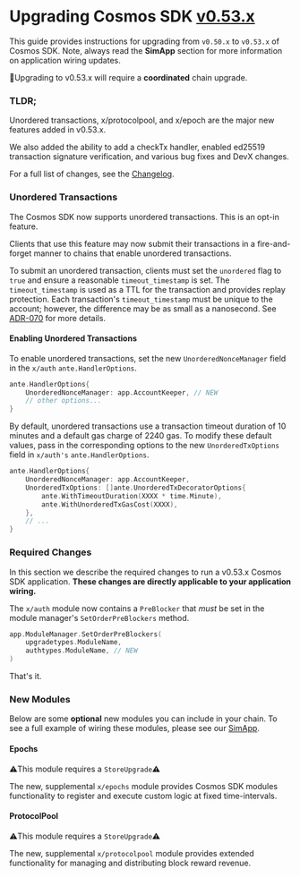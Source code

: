 # Upgrading Cosmos SDK [v0.53.x](https://github.com/cosmos/cosmos-sdk/releases/tag/v0.53.0)

This guide provides instructions for upgrading from `v0.50.x` to `v0.53.x` of Cosmos SDK.
Note, always read the **SimApp** section for more information on application wiring updates.

🚨Upgrading to v0.53.x will require a **coordinated** chain upgrade.

### TLDR;

Unordered transactions, x/protocolpool, and x/epoch are the major new features added in v0.53.x.

We also added the ability to add a checkTx handler, enabled ed25519 transaction signature verification, and various bug fixes and DevX changes.

For a full list of changes, see the [Changelog](https://github.com/cosmos/cosmos-sdk/blob/release/v0.53.x/CHANGELOG.md).

### Unordered Transactions

The Cosmos SDK now supports unordered transactions. This is an opt-in feature.

Clients that use this feature may now submit their transactions in a fire-and-forget manner to chains that enable unordered transactions.

To submit an unordered transaction, clients must set the `unordered` flag to
`true` and ensure a reasonable `timeout_timestamp` is set. The `timeout_timestamp` is
used as a TTL for the transaction and provides replay protection. Each transaction's `timeout_timestamp` must be
unique to the account; however, the difference may be as small as a nanosecond. See [ADR-070](https://github.com/cosmos/cosmos-sdk/blob/main/docs/architecture/adr-070-unordered-transactions.md) for more details.

#### Enabling Unordered Transactions

To enable unordered transactions, set the new `UnorderedNonceManager` field in the `x/auth` `ante.HandlerOptions`.

```go
ante.HandlerOptions{
    UnorderedNonceManager: app.AccountKeeper, // NEW
    // other options...
}
```

By default, unordered transactions use a transaction timeout duration of 10 minutes and a default gas charge of 2240 gas.
To modify these default values, pass in the corresponding options to the new `UnorderedTxOptions` field in `x/auth's` `ante.HandlerOptions`.

```go
ante.HandlerOptions{
    UnorderedNonceManager: app.AccountKeeper,
    UnorderedTxOptions: []ante.UnorderedTxDecoratorOptions{
        ante.WithTimeoutDuration(XXXX * time.Minute),
        ante.WithUnorderedTxGasCost(XXXX),
    },
	// ... 
}	
```

### Required Changes

In this section we describe the required changes to run a v0.53.x Cosmos SDK application.
**These changes are directly applicable to your application wiring.**

The `x/auth` module now contains a `PreBlocker` that _must_ be set in the module manager's `SetOrderPreBlockers` method.

```go
app.ModuleManager.SetOrderPreBlockers(
    upgradetypes.ModuleName,
    authtypes.ModuleName, // NEW
)
```

That's it.

### New Modules

Below are some **optional** new modules you can include in your chain. 
To see a full example of wiring these modules, please see our [SimApp](https://github.com/cosmos/cosmos-sdk/blob/release/v0.53.x/simapp/app.go).

#### Epochs

⚠️This module requires a `StoreUpgrade`⚠️

The new, supplemental `x/epochs` module provides Cosmos SDK modules functionality to register and execute custom logic at fixed time-intervals.


#### ProtocolPool

⚠️This module requires a `StoreUpgrade`⚠️

The new, supplemental `x/protocolpool` module provides extended functionality for managing and distributing block reward revenue.

